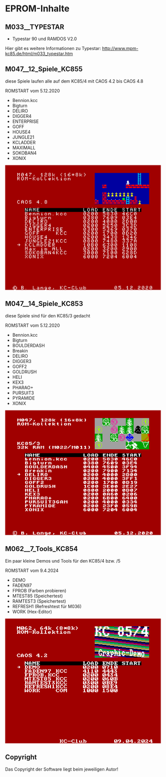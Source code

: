 # EPROM-Inhalte

## M033__TYPESTAR

* Typestar 90 und RAMDOS V2.0

Hier gibt es weitere Informationen zu Typestar: http://www.mpm-kc85.de/html/m033_typestar.htm


## M047__12_Spiele_KC855

diese Spiele laufen alle auf dem KC85/4 mit CAOS 4.2 bis CAOS 4.8

ROMSTART vom 5.12.2020

* Bennion.kcc
* Bigturn
* DELIRO
* DIGGER4
* ENTERPRISE
* GOFF
* HOUSE4
* JUNGLE21
* KCLADDER
* MAXIMALL
* SOKOBAN4
* XONIX

![Screenshot](M047__12_Spiele_KC855.png)

## M047__14_Spiele_KC853

diese Spiele sind für den KC85/3 gedacht

ROMSTART vom 5.12.2020

* Bennion.kcc
* Bigturn
* BOULDERDASH
* Breakin
* DELIRO
* DIGGER3
* GOFF2
* GOLDRUSH
* HELI
* KEX3
* PHARAO+
* PURSUIT3
* PYRAMIDE
* XONIX

![Screenshot](M047__14_Spiele_KC853.png)

## M062__7_Tools_KC854

Ein paar kleine Demos und Tools für den KC85/4 bzw. /5

ROMSTART vom 9.4.2024

* DEMO
* FADEN97
* FPROB (Farben probieren)
* MTEST85 (Speichertest)
* RAMTEST3 (Speichertest)
* REFRESH1 (Refreshtest für M036)
* WORK (Hex-Editor)

![Screenshot](M062__7_Tools_KC854.png)


## Copyright

Das Copyright der Software liegt beim jeweiligen Autor!
